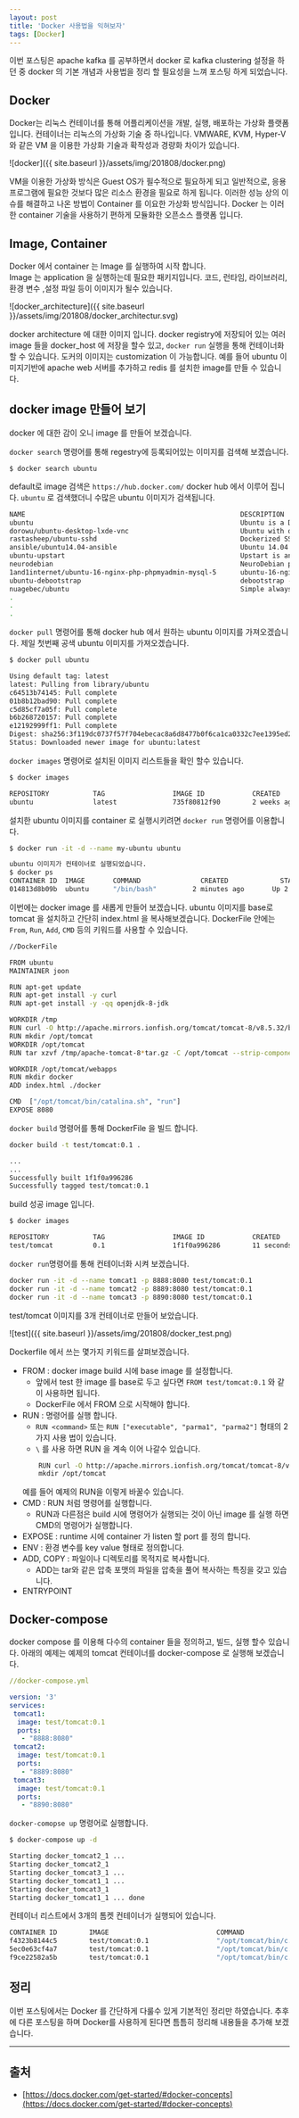 ```yaml
---
layout: post
title: 'Docker 사용법을 익혀보자'
tags: [Docker]
---
```


이번 포스팅은 apache kafka 를 공부하면서 docker 로 kafka clustering 설정을 하던 중 docker 의 기본 개념과 사용법을 정리 할 필요성을 느껴 포스팅 하게 되었습니다.

## Docker
Docker는 리눅스 컨테이너를 통해 어플리케이션을 개발, 실행, 배포하는 가상화 플랫폼 입니다.
컨테이너는 리눅스의 가상화 기술 중 하나입니다.  VMWARE, KVM, Hyper-V와 같은 VM 을 이용한 가상화 기술과 확작성과 경량화 차이가 있습니다.

![docker]({{ site.baseurl }}/assets/img/201808/docker.png)

VM을 이용한 가상화 방식은 Guest OS가 필수적으로 필요하게 되고 일반적으로, 응용 프로그램에 필요한 것보다 많은 리소스 환경을 필요로 하게 됩니다. 이러한 성능 상의 이슈를 해결하고 나온 방법이 Container 를 이요한 가상화 방식입니다.  Docker 는 이러한 container 기술을 사용하기 편하게 모듈화한 오픈소스 플랫폼 입니다.

## Image, Container
Docker 에서 container 는 Image 를 실행하여 시작 합니다.  
Image 는 application 을 실행하는데 필요한 패키지입니다. 코드, 런타임, 라이브러리, 환경 변수 ,설정 파일 등이 이미지가 될수 있습니다.

![docker_architecture]({{ site.baseurl }}/assets/img/201808/docker_architectur.svg)

docker architecture 에 대한 이미지 입니다. docker registry에 저장되어 있는 여러 image 들을 docker_host 에 저장을 할수 있고, `docker run` 실행을 통해 컨테이너화 할 수 있습니다. 도커의 이미지는 customization 이 가능합니다. 예를 들어 ubuntu 이미지기반에 apache web 서버를 추가하고 redis 를 설치한 image를 만들 수 있습니다.

## docker image 만들어 보기
docker 에 대한 감이 오니 image 를 만들어 보겠습니다.

`docker search` 명령어를 통해 regestry에 등록되어있는 이미지를 검색해 보겠습니다.
```shell
$ docker search ubuntu
```

default로 image 검색은 `https://hub.docker.com/` docker hub 에서 이루어 집니다.
`ubuntu` 로 검색했더니 수많은 ubuntu 이미지가 검색됩니다.

```bash
NAME                                                      DESCRIPTION                                     STARS     OFFICIAL   AUTOMATED
ubuntu                                                    Ubuntu is a Debian-based Linux operating s...   8155      [OK]       
dorowu/ubuntu-desktop-lxde-vnc                            Ubuntu with openssh-server and NoVNC            208                  [OK]
rastasheep/ubuntu-sshd                                    Dockerized SSH service, built on top of of...   164                  [OK]
ansible/ubuntu14.04-ansible                               Ubuntu 14.04 LTS with ansible                   94                   [OK]
ubuntu-upstart                                            Upstart is an event-based replacement for ...   87        [OK]       
neurodebian                                               NeuroDebian provides neuroscience research...   51        [OK]       
1and1internet/ubuntu-16-nginx-php-phpmyadmin-mysql-5      ubuntu-16-nginx-php-phpmyadmin-mysql-5          43                   [OK]
ubuntu-debootstrap                                        debootstrap --variant=minbase --components...   39        [OK]       
nuagebec/ubuntu                                           Simple always updated Ubuntu docker images...   23                   [OK]
.
.
.
```

`docker pull` 명령어를 통해 docker hub 에서 원하는 ubuntu 이미지를 가져오겠습니다. 제일 첫번째 공색 ubuntu 이미지를 가져오겠습니다.

```bash
$ docker pull ubuntu

Using default tag: latest
latest: Pulling from library/ubuntu
c64513b74145: Pull complete 
01b8b12bad90: Pull complete 
c5d85cf7a05f: Pull complete 
b6b268720157: Pull complete 
e12192999ff1: Pull complete 
Digest: sha256:3f119dc0737f57f704ebecac8a6d8477b0f6ca1ca0332c7ee1395ed2c6a82be7
Status: Downloaded newer image for ubuntu:latest
```

`docker images` 명령어로 설치된 이미지 리스트들을 확인 할수 있습니다.
```bash
$ docker images

REPOSITORY           TAG                 IMAGE ID            CREATED             SIZE
ubuntu               latest              735f80812f90        2 weeks ago         83.5MB
```

설치한 ubuntu 이미지를 container 로 실행시키려면 `docker run` 명령어를 이용합니다.

```bash
$ docker run -it -d --name my-ubuntu ubuntu

ubuntu 이미지가 컨테이너로 실행되었습니다.
$ docker ps
CONTAINER ID  IMAGE       COMMAND               CREATED             STATUS       PORTS      NAMES
014813d8b09b  ubuntu      "/bin/bash"         2 minutes ago       Up 2 minutes            my-ubuntu
```

이번에는 docker image 를 새롭게 만들어 보겠습니다. ubuntu 이미지를 base로 tomcat 을 설치하고 간단히 index.html 을 복사해보겠습니다.
DockerFile 안에는 `From`, `Run`, `Add`, `CMD` 등의 키워드를 사용할 수 있습니다.

```bash
//DockerFile

FROM ubuntu
MAINTAINER joon

RUN apt-get update
RUN apt-get install -y curl
RUN apt-get install -y -qq openjdk-8-jdk

WORKDIR /tmp
RUN curl -O http://apache.mirrors.ionfish.org/tomcat/tomcat-8/v8.5.32/bin/apache-tomcat-8.5.32.tar.gz
RUN mkdir /opt/tomcat
WORKDIR /opt/tomcat
RUN tar xzvf /tmp/apache-tomcat-8*tar.gz -C /opt/tomcat --strip-components=1

WORKDIR /opt/tomcat/webapps
RUN mkdir docker
ADD index.html ./docker

CMD  ["/opt/tomcat/bin/catalina.sh", "run"]
EXPOSE 8080
```

`docker build` 명령어를 통해 DockerFile 을 빌드 합니다.
```bash
docker build -t test/tomcat:0.1 .

...
...
Successfully built 1f1f0a996286
Successfully tagged test/tomcat:0.1
```

build 성공 image 입니다. 
```bash
$ docker images

REPOSITORY           TAG                 IMAGE ID            CREATED             SIZE
test/tomcat          0.1                 1f1f0a996286        11 seconds ago      534MB
```

`docker run`명령어를 통해 컨테이너화 시켜 보겠습니다.

```bash
docker run -it -d --name tomcat1 -p 8888:8080 test/tomcat:0.1
docker run -it -d --name tomcat2 -p 8889:8080 test/tomcat:0.1
docker run -it -d --name tomcat3 -p 8890:8080 test/tomcat:0.1
```

test/tomcat 이미지를 3개 컨테이너로 만들어 보았습니다.

![test]({{ site.baseurl }}/assets/img/201808/docker_test.png)

Dockerfile 에서 쓰는 몇가지 키워드를 살펴보겠습니다.

* FROM : docker image build 시에 base image 를 설정합니다.
    * 앞에서 test 한 image 를 base로 두고 싶다면 `FROM test/tomcat:0.1` 와 같이 사용하면 됩니다.
    * DockerFile 에서 FROM 으로 시작해야 합니다.
* RUN : 명령어를 실행 합니다.
    * `RUN <command>` 또는 `RUN ["executable", "parma1", "parma2"]` 형태의 2가지 사용 법이 있습니다.
    * `\` 를 사용 하면 RUN 을 계속 이어 나갈수 있습니다.
    ```bash
        RUN curl -O http://apache.mirrors.ionfish.org/tomcat/tomcat-8/v8.5.32/bin/apache-tomcat-8.5.32.tar.gz \
        mkdir /opt/tomcat
    ```
     예를 들어 예제의  RUN을 이렇게 바꿀수 있습니다.
* CMD : RUN 처럼 명령어를 실행합니다.
    * RUN과 다른점은 build 시에 명령어가 실행되는 것이 아닌 image 를 실행 하면 CMD의 명령어가 실행합니다.
* EXPOSE : runtime 시에 container 가 listen 할 port 를 정의 합니다.
* ENV : 환경 변수를 key value 형태로 정의합니다.
* ADD, COPY : 파일이나 디렉토리를 목적지로 복사합니다.
    * ADD는 tar와 같은 압축 포맷의 파일을 압축을 풀어 복사하는 특징을 갖고 있습니다.
* ENTRYPOINT

## Docker-compose

docker compose 를 이용해 다수의 container 들을 정의하고, 빌드, 실행 할수 있습니다.
아래의 예제는 예제의 tomcat 컨테이너를 docker-compose 로 실행해 보겠습니다.

```yml
//docker-compose.yml

version: '3'
services:
 tomcat1:
  image: test/tomcat:0.1
  ports:
   - "8888:8080"
 tomcat2:
  image: test/tomcat:0.1
  ports:
   - "8889:8080"
 tomcat3:
  image: test/tomcat:0.1
  ports:
   - "8890:8080"
```

`docker-comopse up` 명령어로 실행합니다.
```bash
$ docker-compose up -d

Starting docker_tomcat2_1 ... 
Starting docker_tomcat2_1
Starting docker_tomcat3_1 ... 
Starting docker_tomcat1_1 ... 
Starting docker_tomcat3_1
Starting docker_tomcat1_1 ... done
```

컨테이너 리스트에서 3개의 톰켓 컨테이너가 실행되어 있습니다.
```bash
CONTAINER ID        IMAGE                           COMMAND                  CREATED              STATUS              PORTS                                              NAMES
f4323b8144c5        test/tomcat:0.1                 "/opt/tomcat/bin/c..."   About a minute ago   Up 3 seconds        0.0.0.0:8888->8080/tcp                             docker_tomcat1_1
5ec0e63cf4a7        test/tomcat:0.1                 "/opt/tomcat/bin/c..."   About a minute ago   Up 4 seconds        0.0.0.0:8889->8080/tcp                             docker_tomcat2_1
f9ce22582a5b        test/tomcat:0.1                 "/opt/tomcat/bin/c..."   About a minute ago   Up 4 seconds        0.0.0.0:8890->8080/tcp                             docker_tomcat3_1
```

## 정리
이번 포스팅에서는 Docker 를 간단하게 다룰수 있게 기본적인 정리만 하였습니다. 추후에 다른 포스팅을 하며 Docker를 사용하게 된다면 틈틈히 정리해 내용들을 추가해 보겠습니다.

---
## 출처
* [https://docs.docker.com/get-started/#docker-concepts](https://docs.docker.com/get-started/#docker-concepts)